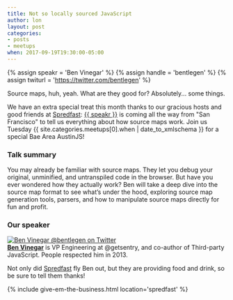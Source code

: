 ```yaml
---
title: Not so locally sourced JavaScript
author: lon
layout: post
categories:
- posts
- meetups
when: 2017-09-19T19:30:00-05:00
---
```


{% assign speakr = 'Ben Vinegar' %}
{% assign handle = 'bentlegen' %}
{% assign twiturl = 'https://twitter.com/bentlegen' %}

Source maps, huh, yeah. What are they good for? Absolutely... some things.

We have an extra special treat this month thanks to our gracious hosts and good
friends at [Spredfast][]: <a href="{{ speakurl }}">{{ speakr }}</a> is coming
all the way from "San Francisco" to tell us everything about how source maps
work. Join us Tuesday <x-date>{{ site.categories.meetups[0].when | date_to_xmlschema }}</x-date> for a special Bae Area AustinJS!

<h3>Talk summary</h3>

You may already be familiar with source maps. They let you debug your original,
unminified, and untranspiled code in the browser. But have you ever wondered how
they actually work? Ben will take a deep dive into the source map format to see
what’s under the hood, exploring source map generation tools, parsers, and how
to manipulate source maps directly for fun and profit.

<h3>Our speaker</h3>

<div class="media-object speaker-bio">
  <a href="https://twitter.com/bentlegen">
    <img alt="Ben Vinegar @bentlegen on Twitter"
      src="https://avatars2.githubusercontent.com/u/2153?v=4&s=460" />
  </a>
  <div>
  <a href="https://twitter.com/bentlegen"><strong>Ben Vinegar</strong></a>
  is VP Engineering at @getsentry, and co-author of Third-party JavaScript.
  People respected him in 2013.
  </div>
</div>

Not only did [Spredfast][] fly Ben out, but they are providing food and drink,
so be sure to tell them thanks!

{% include give-em-the-business.html location='spredfast' %}

[Spredfast]: https://www.spredfast.com/
